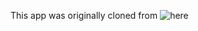 This app was originally cloned from ![here](https://github.com/mukundmadhav/react-springboot-mysql) 